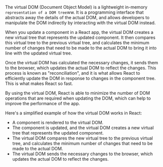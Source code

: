 The virtual DOM (Document Object Model) is a lightweight in-memory `representation of a DOM tree`ww. It is a programming interface that abstracts away the details of the actual DOM, and allows developers to manipulate the DOM indirectly by interacting with the virtual DOM instead.

When you update a component in a React app, the virtual DOM creates a new virtual tree that represents the updated component. It then compares this virtual tree to the previous virtual tree, and calculates the minimum number of changes that need to be made to the actual DOM to bring it into line with the updated virtual tree.

Once the virtual DOM has calculated the necessary changes, it sends them to the browser, which updates the actual DOM to reflect the changes. This process is known as "reconciliation", and it is what allows React to efficiently update the DOM in response to changes in the component tree. This is what makes React so fast.

By using the virtual DOM, React is able to minimize the number of DOM operations that are required when updating the DOM, which can help to improve the performance of the app.

Here's a simplified example of how the virtual DOM works in React:

- A component is rendered to the virtual DOM.
- The component is updated, and the virtual DOM creates a new virtual tree that represents the updated component.
- The virtual DOM compares the new virtual tree to the previous virtual tree, and calculates the minimum number of changes that need to be made to the actual DOM.
- The virtual DOM sends the necessary changes to the browser, which updates the actual DOM to reflect the changes.
